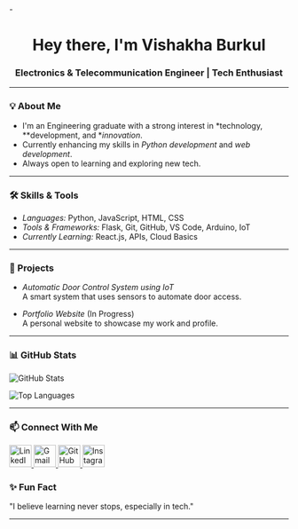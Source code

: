 -<h1 align="center">Hey there, I'm Vishakha Burkul</h1>

<p align="center">

>
<h3 align="center">Electronics & Telecommunication Engineer | Tech Enthusiast</h3>

---

### 💡 About Me
- I'm an Engineering graduate with a strong interest in *technology, **development, and **innovation*.
- Currently enhancing my skills in *Python development* and *web development*.
- Always open to learning and exploring new tech.

---

### 🛠️ Skills & Tools
- *Languages:* Python, JavaScript, HTML, CSS
- *Tools & Frameworks:* Flask, Git, GitHub, VS Code, Arduino, IoT
- *Currently Learning:* React.js, APIs, Cloud Basics

---

### 💼 Projects
- *Automatic Door Control System using IoT*  
  A smart system that uses sensors to automate door access.

- *Portfolio Website* (In Progress)  
  A personal website to showcase my work and profile.

---

### 📊 GitHub Stats
![GitHub Stats](https://github-readme-stats.vercel.app/api?username=EnTcExplorer&show_icons=true&theme=github_dark)

![Top Languages](https://github-readme-stats.vercel.app/api/top-langs/?username=EnTcExplorer&layout=compact&theme=github_dark)

---

### 📫 Connect With Me
<p align="left">
  <a href="https://www.linkedin.com/in/Vishakha Burkul/" target="_blank">
    <img src="https://cdn.jsdelivr.net/gh/devicons/devicon/icons/linkedin/linkedin-original.svg" alt="LinkedIn" width="40" height="40"/>
  </a>
  
  <a href="mailto:vishakhaburkul@gmail.com">
    <img src="https://cdn-icons-png.flaticon.com/512/732/732200.png" alt="Gmail" width="40" height="40"/>
  </a>

  <a href="https://github.com/EnTcExplorer" target="_blank">
    <img src="https://cdn.jsdelivr.net/gh/devicons/devicon/icons/github/github-original.svg" alt="GitHub" width="40" height="40"/>
  </a>

  <a href="https://www.instagram.com/vii.shhh._/" target="_blank">
    <img src="https://cdn-icons-png.flaticon.com/512/2111/2111463.png" alt="Instagram" width="40" height="40"/>
  </a>
</p>




### ✨ Fun Fact
"I believe learning never stops, especially in tech."

---
